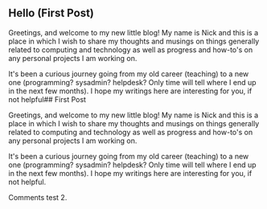 ## Hello (First Post)

Greetings, and welcome to my new little blog! My name is Nick and this is a place in which I wish to share my thoughts and musings on things generally related to computing and technology as well as progress and how-to's on any personal projects I am working on.

It's been a curious journey going from my old career (teaching) to a new one (programming? sysadmin? helpdesk? Only time will tell where I end up in the next few months). I hope my writings here are interesting for you, if not helpful## First Post

Greetings, and welcome to my new little blog! My name is Nick and this is a place in which I wish to share my thoughts and musings on things generally related to computing and technology as well as progress and how-to's on any personal projects I am working on.

It's been a curious journey going from my old career (teaching) to a new one (programming? sysadmin? helpdesk? Only time will tell where I end up in the next few months). I hope my writings here are interesting for you, if not helpful.  

Comments test 2.
